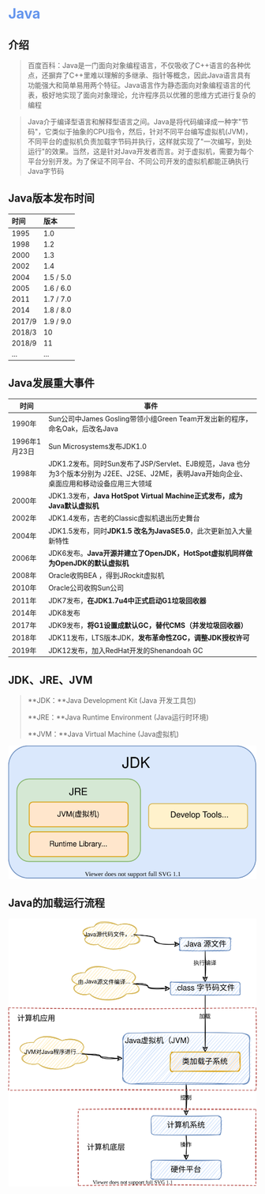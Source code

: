 <h1 style="color: cornflowerblue">Java</h1>

## 介绍

> 百度百科：Java是一门面向对象编程语言，不仅吸收了C++语言的各种优点，还摒弃了C++里难以理解的多继承、指针等概念，因此Java语言具有功能强大和简单易用两个特征。Java语言作为静态面向对象编程语言的代表，极好地实现了面向对象理论，允许程序员以优雅的思维方式进行复杂的编程

> Java介于编译型语言和解释型语言之间。Java是将代码编译成一种字"节码"，它类似于抽象的CPU指令，然后，针对不同平台编写虚拟机(JVM)，不同平台的虚拟机负责加载字节码并执行，这样就实现了"一次编写，到处运行"的效果。当然，这是针对Java开发者而言。对于虚拟机，需要为每个平台分别开发。为了保证不同平台、不同公司开发的虚拟机都能正确执行Java字节码



## Java版本发布时间

| 时间   | 版本      |
| :----- | :-------- |
| 1995   | 1.0       |
| 1998   | 1.2       |
| 2000   | 1.3       |
| 2002   | 1.4       |
| 2004   | 1.5 / 5.0 |
| 2005   | 1.6 / 6.0 |
| 2011   | 1.7 / 7.0 |
| 2014   | 1.8 / 8.0 |
| 2017/9 | 1.9 / 9.0 |
| 2018/3 | 10        |
| 2018/9 | 11        |
| ...    | ...       |



## Java发展重大事件

| 时间          | 事件                                                         |
| ------------- | ------------------------------------------------------------ |
| 1990年        | Sun公司中James Gosling带领小组Green Team开发出新的程序，命名Oak，后改名Java |
| 1996年1月23日 | Sun Microsystems发布JDK1.0                                   |
| 1998年        | JDK1.2发布。同时Sun发布了JSP/Servlet、EJB规范，Java 也分为3个版本分别为 J2EE、J2SE、J2ME，表明Java开始向企业、桌面应用和移动设备应用三大领域 |
| 2000年        | JDK1.3发布，**Java HotSpot Virtual Machine正式发布，成为Java默认虚拟机** |
| 2002年        | JDK1.4发布，古老的Classic虚拟机退出历史舞台                  |
| 2004年        | JDK1.5发布，同时**JDK1.5 改名为JavaSE5.0**，此次更新加入大量新特性 |
| 2006年        | JDK6发布。**Java开源并建立了OpenJDK，HotSpot虚拟机同样做为OpenJDK的默认虚拟机** |
| 2008年        | Oracle收购BEA ，得到JRockit虚拟机                            |
| 2010年        | Oracle公司收购Sun公司                                        |
| 2011年        | JDK7发布，**在JDK1.7u4中正式启动G1垃圾回收器**               |
| 2014年        | JDK8发布                                                     |
| 2017年        | JDK9发布，**将G1设置成默认GC，替代CMS（并发垃圾回收器）**    |
| 2018年        | JDK11发布，LTS版本JDK，**发布革命性ZGC，调整JDK授权许可**    |
| 2019年        | JDK12发布，加入RedHat开发的Shenandoah GC                     |



## JDK、JRE、JVM

> **JDK：**Java Development Kit (Java 开发工具包)
>
> **JRE：**Java Runtime Environment (Java运行时环境)
>
> **JVM：**Java Virtual Machine (Java虚拟机)

![JDK的组成结构](README/JDK的组成结构.drawio.svg)



## Java的加载运行流程

![Java的加载与执行流程](README/Java的加载与执行流程.drawio.svg)


